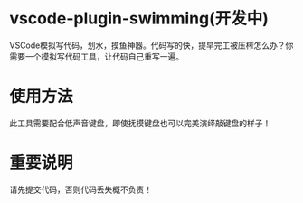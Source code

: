 # vscode-plugin-swimming(开发中)
VSCode模拟写代码，划水，摸鱼神器。代码写的快，提早完工被压榨怎么办？你需要一个模拟写代码工具，让代码自己重写一遍。

# 使用方法
此工具需要配合低声音键盘，即使抚摸键盘也可以完美演绎敲键盘的样子！

# 重要说明
请先提交代码，否则代码丢失概不负责！
